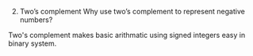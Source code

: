2. Two’s complement
Why use two’s complement to represent negative numbers?

Two's complement makes basic arithmatic using signed integers easy in binary system.
